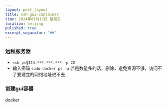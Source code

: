 ```yaml
---
layout: post_layout
title: ssh-gui-container
time: 2024年01月12日 星期五
location: beijing
pulished: true
excerpt_separator: "##"
--- 
```


### 远程服务器
- ```ssh ps@124.***.***.*** -p 22```
- 输入密码
```sudo docker ps -a```
若是数量多的话，删除，避免资源不够，访问不了要建立的网络地址进不去
### 创建gui容器

docker
